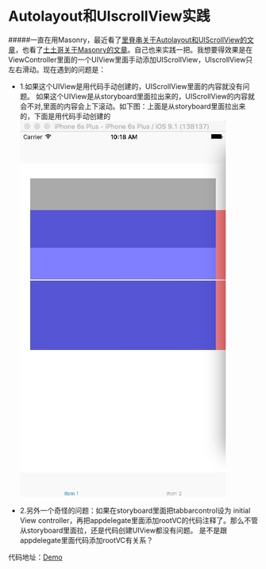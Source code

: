 # Autolayout和UIscrollView实践
#####一直在用Masonry，最近看了[里脊串关于Autolayout和UIScrollView的文章](http://adad184.com/2015/12/01/scrollview-under-autolayout/)，也看了[土土哥关于Masonry的文章](http://tutuge.me/2015/12/14/autolayout-example-with-masonry3/)。自己也来实践一把。我想要得效果是在ViewController里面的一个UIView里面手动添加UIScrollView，UIscrollView只左右滑动。现在遇到的问题是：


* 1.如果这个UIView是用代码手动创建的，UIScrollView里面的内容就没有问题。 如果这个UIView是从storyboard里面拉出来的，UIScrollView的内容就会不对,里面的内容会上下滚动。如下图：上面是从storyboard里面拉出来的，下面是用代码手动创建的
![Alt text](./img/screenshot_1.jpg)


* 2.另外一个奇怪的问题：如果在storyboard里面把tabbarcontrol设为 initial View controller，再把appdelegate里面添加rootVC的代码注释了。那么不管从storyboard里面拉，还是代码创建UIView都没有问题。 是不是跟appdelegate里面代码添加rootVC有关系？

代码地址：[Demo](https://github.com/funpig/DemoAutolayoutUIScrollView)

